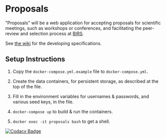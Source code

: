 # Proposals

"Proposals" will be a web application for accepting proposals for scientific meetings, such as workshops or conferences, and facilitating the peer-review and selection process at [BIRS](https://www.birs.ca).

See [the wiki](https://github.com/birs-math/proposals/wiki) for the developing specifications.


## Setup Instructions

1. Copy the `docker-compose.yml.example` file to `docker-compose.yml`.

2. Create the data containers, for persistent storage, as described at the top of the file.

3. Fill in the environment variables for usernames & passwords, and various seed keys, in the file.

4. ```docker-compose up``` to build & run the containers.

5. ```docker exec -it proposals bash``` to get a shell.


[![Codacy Badge](https://app.codacy.com/project/badge/Grade/dea8bb805d7444c78381750c42b30502)](https://www.codacy.com/gh/birs-math/proposals/dashboard?utm_source=github.com&amp;utm_medium=referral&amp;utm_content=birs-math/proposals&amp;utm_campaign=Badge_Grade)
